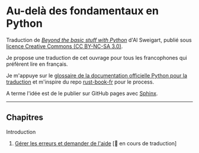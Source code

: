 # Au-delà des fondamentaux en Python
Traduction de [*Beyond the basic stuff with Python*](https://inventwithpython.com/beyond/) d'Al Sweigart, publié sous [licence Creative Commons (CC BY-NC-SA 3.0)](https://creativecommons.org/licenses/by-nc-sa/3.0/).

Je propose une traduction de cet ouvrage pour tous les francophones qui préfèrent lire en français.

Je m'appuye sur le [glossaire de la documentation officielle Python pour la traduction](https://docs.python.org/fr/3/glossary.html) et m'inspire du repo [rust-book-fr](https://github.com/Jimskapt/rust-book-fr) pour le process.

A terme l'idée est de le publier sur GitHub pages avec [Sphinx](https://www.sphinx-doc.org/en/master/index.html).

---
## Chapitres
Introduction
1. [Gérer les erreurs et demander de l'aide](https://github.com/AliceAML/trad-au-dela-fondamentaux-python/blob/main/chap1.md) [:construction: en cours de traduction]

